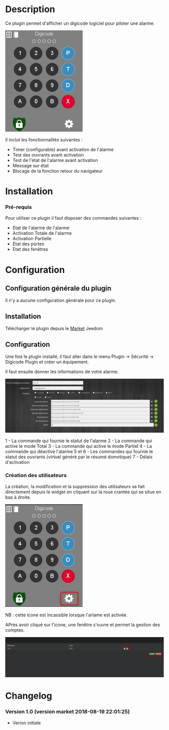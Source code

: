 Description
===

Ce plugin permet d'afficher un digicode logiciel pour piloter une alarme.

![widget](../images/widget.png)

Il inclut les fonctionnalités suivantes :

- Timer (configurable) avant activation de l'alarme
- Test des ouvrants avant activation
- Test de l'état de l'alarme avant activation
- Message sur état
- Blocage de la fonction retour du navigateur

Installation
===

### Pré-requis
Pour utiliser ce plugin il faut disposer des commandes suivantes :
- Etat de l'alarme de l'alarme
- Activation Totale de l'alarme
- Activation Partielle
- Etat des portes
- Etat des fenêtres

Configuration
===

## Configuration générale du plugin

Il n'y a aucune configuration générale pour ce plugin.

## Installation
Télécharger le plugin depuis le [Market](https://www.jeedom.com/market/index.php?v=d&p=market&type=plugin&&name=digicode) Jeedom

## Configuration
Une fois le plugin installé, il faut aller dans le menu Plugin -> Sécurité -> Digicode Plugin et créer un équipement.

Il faut ensuite donner les informations de votre alarme.

![equipement](../images/equipement.png)

1 - La commande qui fournie le statut de l'alarme
2 - La commande qui active le mode Total
3 - La commande qui active le mode Partiel
4 - La commande qui déactive l'alarme
5 et 6 - Les commandes qui fournie le statut des ouvrants (virtuel généré par le résumé domotique)
7 - Délais d'activation

### Création des utilisateurs
La création, la modification et la suppression des utilisateurs se fait directement depuis le widget en cliquant sur la roue crantée qui se situe en bas à droite.

![configuration](../images/configuration.png)

NB : cette icone est incassible lorsque l'arlame est activée.

APrès avoir cliqué sur l'icone, une fenêtre s'ouvre et permet la gestion des comptes.

![utilisateurs](../images/utilisateurs.png)

Changelog
===
### Version 1.0 (version market 2018-08-19 22:01:25)
- Verion initiale
